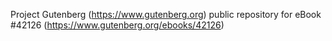 Project Gutenberg (https://www.gutenberg.org) public repository for eBook #42126 (https://www.gutenberg.org/ebooks/42126)
